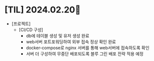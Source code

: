 # [TIL] 2024.02.20📒

  * [프로젝트]
    * [CI/CD 구성]
      * db에 테이블 생성 및 유저 생성 완료
      * web서버 포트포워딩하여 외부 접속 정상 확인 완료
      * docker-compose로 nginx 서버를 통해 web서버에 접속하도록 확인
      * 서버 더 구성하여 무중단 배포되도록 블루 그린 배포 전략 적용 예정
        
